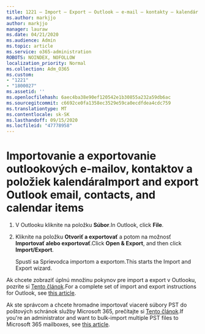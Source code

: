 ```yaml
---
title: 1221 – Import – Export – Outlook – e-mail – kontakty – kalendár
ms.author: markjjo
author: markjjo
manager: lauraw
ms.date: 04/21/2020
ms.audience: Admin
ms.topic: article
ms.service: o365-administration
ROBOTS: NOINDEX, NOFOLLOW
localization_priority: Normal
ms.collection: Adm_O365
ms.custom:
- "1221"
- "1800027"
ms.assetid: ''
ms.openlocfilehash: 6aec4ba38e90ef120542e1b30855a232a59db6ac
ms.sourcegitcommit: c6692ce0fa1358ec3529e59ca0ecdfdea4cdc759
ms.translationtype: MT
ms.contentlocale: sk-SK
ms.lasthandoff: 09/15/2020
ms.locfileid: "47778958"
---
```

# <a name="import-and-export-outlook-email-contacts-and-calendar-items"></a><span data-ttu-id="54f2e-102">Importovanie a exportovanie outlookových e-mailov, kontaktov a položiek kalendára</span><span class="sxs-lookup"><span data-stu-id="54f2e-102">Import and export Outlook email, contacts, and calendar items</span></span>

1. <span data-ttu-id="54f2e-103">V Outlooku kliknite na položku **Súbor**.</span><span class="sxs-lookup"><span data-stu-id="54f2e-103">In Outlook, click **File**.</span></span>

2. <span data-ttu-id="54f2e-104">Kliknite na položku **Otvoriť a exportovať** a potom na možnosť **Importovať alebo exportovať**.</span><span class="sxs-lookup"><span data-stu-id="54f2e-104">Click **Open & Export**, and then click **Import/Export**.</span></span>

    <span data-ttu-id="54f2e-105">Spustí sa Sprievodca importom a exportom.</span><span class="sxs-lookup"><span data-stu-id="54f2e-105">This starts the Import and Export wizard.</span></span>

<span data-ttu-id="54f2e-106">Ak chcete zobraziť úplnú množinu pokynov pre import a export v Outlooku, pozrite si  [Tento článok](https://support.office.com/article/import-and-export-outlook-email-contacts-and-calendar-92577192-3881-4502-b79d-c3bbada6c8ef).</span><span class="sxs-lookup"><span data-stu-id="54f2e-106">For a complete set of import and export instructions for Outlook, see  [this article](https://support.office.com/article/import-and-export-outlook-email-contacts-and-calendar-92577192-3881-4502-b79d-c3bbada6c8ef).</span></span>

<span data-ttu-id="54f2e-107">Ak ste správcom a chcete hromadne importovať viaceré súbory PST do poštových schránok služby Microsoft 365, prečítajte si [Tento článok](https://docs.microsoft.com/microsoft-365/security/office-365-security/use-dkim-to-validate-outbound-email).</span><span class="sxs-lookup"><span data-stu-id="54f2e-107">If you're an administrator and want to bulk-import multiple PST files to Microsoft 365 mailboxes, see [this article](https://docs.microsoft.com/microsoft-365/security/office-365-security/use-dkim-to-validate-outbound-email).</span></span>